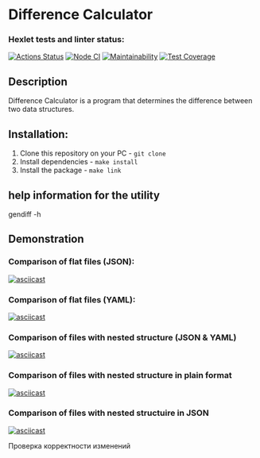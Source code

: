 # Difference Calculator
### Hexlet tests and linter status:
[![Actions Status](https://github.com/Garlend1/frontend-project-46/workflows/hexlet-check/badge.svg)](https://github.com/Garlend1/frontend-project-46/actions)
[![Node CI](https://github.com/Garlend1/frontend-project-46/actions/workflows/nodeCI.yml/badge.svg)](https://github.com/Garlend1/frontend-project-46/actions/workflows/nodeCI.yml)
[![Maintainability](https://api.codeclimate.com/v1/badges/e46e3b8da61205aef37f/maintainability)](https://codeclimate.com/github/Garlend1/frontend-project-46/maintainability)
[![Test Coverage](https://api.codeclimate.com/v1/badges/e46e3b8da61205aef37f/test_coverage)](https://codeclimate.com/github/Garlend1/frontend-project-46/test_coverage)
## Description

Difference Calculator is a program that determines the difference between two data structures.

## Installation:

1. Clone this repository on your PC - `git clone`
2. Install dependencies - `make install`
3. Install the package - `make link`

## help information for the utility
gendiff -h

## Demonstration

### Comparison of flat files (JSON):
[![asciicast](https://asciinema.org/a/fpKAOdwirBloJVyDegelAcbkm.svg)](https://asciinema.org/a/fpKAOdwirBloJVyDegelAcbkm)
### Comparison of flat files (YAML):
[![asciicast](https://asciinema.org/a/5Vc5wcUVqqidfHuZMm4aSmaNL.svg)](https://asciinema.org/a/5Vc5wcUVqqidfHuZMm4aSmaNL)
### Comparison of files with nested structure (JSON & YAML)
[![asciicast](https://asciinema.org/a/EKh81dmdR7brOKud0DQlC4fNY.svg)](https://asciinema.org/a/EKh81dmdR7brOKud0DQlC4fNY)
### Comparison of files with nested structure in plain format
[![asciicast](https://asciinema.org/a/haUBT1TfHX2mkevJO9kuQhOG8.svg)](https://asciinema.org/a/haUBT1TfHX2mkevJO9kuQhOG8)
### Comparison of files with nested structuire in JSON 
[![asciicast](https://asciinema.org/a/iign7QyxOwrThOKEQQrQBENnF.svg)](https://asciinema.org/a/iign7QyxOwrThOKEQQrQBENnF)

Проверка корректности изменений